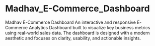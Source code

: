 # Madhav_E-Commerce_Dashboard
Madhav E-Commerce Dashboard An interactive and responsive E-Commerce Analytics Dashboard built to visualize key business metrics using real-world sales data. The dashboard is designed with a modern aesthetic and focuses on clarity, usability, and actionable insights.
